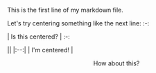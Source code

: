 This is the first line of my markdown file.

Let's try centering something like the next line:
:-:

|                                                 Is this centered?                                                                      |
:-:

|| <!-- empty table header -->
|:--:| <!-- table header/body separator with center formatting -->
| I'm centered! | <!-- cell gets column's alignment -->

<center>How about this?</center>

